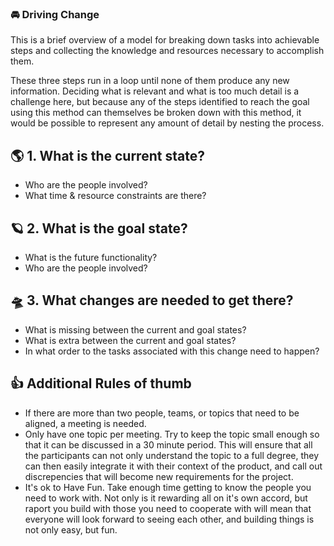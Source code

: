 ### 🚘 Driving Change

This is a brief overview of a model for breaking down tasks into achievable steps and collecting the knowledge and resources necessary to accomplish them.

These three steps run in a loop until none of them produce any new information. Deciding what is relevant and what is too much detail is a challenge here, but because any of the steps identified to reach the goal using this method can themselves be broken down with this method, it would be possible to represent any amount of detail by nesting the process.

## 🌎 1. What is the current state?

- Who are the people involved?
- What time & resource constraints are there?

## 🪐 2. What is the goal state?

- What is the future functionality?
- Who are the people involved?

## 🛸 3. What changes are needed to get there?

- What is missing between the current and goal states?
- What is extra between the current and goal states?
- In what order to the tasks associated with this change need to happen?

## 👍 Additional Rules of thumb

- If there are more than two people, teams, or topics that need to be aligned, a meeting is needed.
- Only have one topic per meeting.
Try to keep the topic small enough so that it can be discussed in a 30 minute period. This will ensure that all the participants can not only understand the topic to a full degree, they can then easily integrate it with their context of the product, and call out discrepencies that will become new requirements for the project.
- It's ok to Have Fun. 
Take enough time getting to know the people you need to work with. Not only is it rewarding all on it's own accord, but raport you build with those you need to cooperate with will mean that everyone will look forward to seeing each other, and building things is not only easy, but fun.
